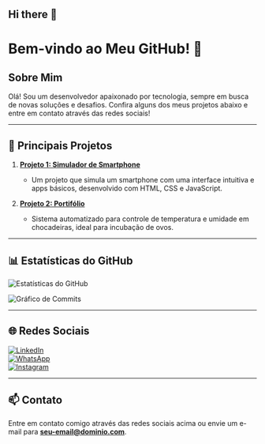 ## Hi there 👋
# Bem-vindo ao Meu GitHub! 👋

## Sobre Mim

Olá! Sou um desenvolvedor apaixonado por tecnologia, sempre em busca de novas soluções e desafios. Confira alguns dos meus projetos abaixo e entre em contato através das redes sociais!

---

## 🌟 Principais Projetos

1. [**Projeto 1: Simulador de Smartphone**](https://gahsouzadev.github.io/Simulador-SMARTPHONE/index.html)
   - Um projeto que simula um smartphone com uma interface intuitiva e apps básicos, desenvolvido com HTML, CSS e JavaScript.

2. [**Projeto 2: Portifólio**](https://gahsouzadev.github.io/Simulador-SMARTPHONE/index.html)
   - Sistema automatizado para controle de temperatura e umidade em chocadeiras, ideal para incubação de ovos.

---

## 📊 Estatísticas do GitHub

![Estatísticas do GitHub](https://github-readme-stats.vercel.app/api?username=seu-usuario&show_icons=true&theme=radical)

![Gráfico de Commits](https://github-readme-activity-graph.cyclic.app/graph?username=seu-usuario&theme=radical)

---

## 🌐 Redes Sociais

[![LinkedIn](https://img.shields.io/badge/LinkedIn-0077B5?style=for-the-badge&logo=linkedin&logoColor=white)](https://www.linkedin.com/in/seu-perfil)  
[![WhatsApp](https://img.shields.io/badge/WhatsApp-25D366?style=for-the-badge&logo=whatsapp&logoColor=white)](https://wa.me/seu-numero)  
[![Instagram](https://img.shields.io/badge/Instagram-E4405F?style=for-the-badge&logo=instagram&logoColor=white)](https://instagram.com/seu-perfil)

---

## 📫 Contato

Entre em contato comigo através das redes sociais acima ou envie um e-mail para **seu-email@dominio.com**.

<!--
**GahSouzaDev/GahSouzaDev** is a ✨ _special_ ✨ repository because its `README.md` (this file) appears on your GitHub profile.

Here are some ideas to get you started:

- 🔭 I’m currently working on ...
- 🌱 I’m currently learning ...
- 👯 I’m looking to collaborate on ...
- 🤔 I’m looking for help with ...
- 💬 Ask me about ...
- 📫 How to reach me: ...
- 😄 Pronouns: ...
- ⚡ Fun fact: ...
-->
